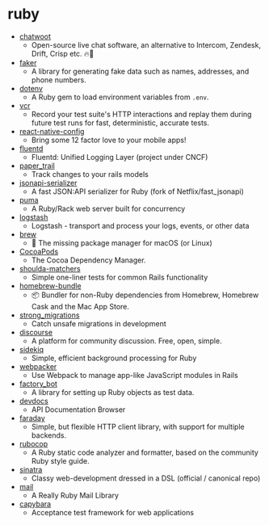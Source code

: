 # ruby
- [chatwoot](https://github.com/chatwoot/chatwoot)
  - Open-source live chat software, an alternative to Intercom, Zendesk, Drift, Crisp etc. 🔥💬
- [faker](https://github.com/faker-ruby/faker)
  - A library for generating fake data such as names, addresses, and phone numbers.
- [dotenv](https://github.com/bkeepers/dotenv)
  - A Ruby gem to load environment variables from `.env`.
- [vcr](https://github.com/vcr/vcr)
  - Record your test suite's HTTP interactions and replay them during future test runs for fast, deterministic, accurate tests.
- [react-native-config](https://github.com/luggit/react-native-config)
  - Bring some 12 factor love to your mobile apps!
- [fluentd](https://github.com/fluent/fluentd)
  - Fluentd: Unified Logging Layer (project under CNCF)
- [paper_trail](https://github.com/paper-trail-gem/paper_trail)
  - Track changes to your rails models
- [jsonapi-serializer](https://github.com/jsonapi-serializer/jsonapi-serializer)
  - A fast JSON:API serializer for Ruby (fork of Netflix/fast_jsonapi)
- [puma](https://github.com/puma/puma)
  - A Ruby/Rack web server built for concurrency
- [logstash](https://github.com/elastic/logstash)
  - Logstash - transport and process your logs, events, or other data
- [brew](https://github.com/Homebrew/brew)
  - 🍺 The missing package manager for macOS (or Linux)
- [CocoaPods](https://github.com/CocoaPods/CocoaPods)
  - The Cocoa Dependency Manager.
- [shoulda-matchers](https://github.com/thoughtbot/shoulda-matchers)
  - Simple one-liner tests for common Rails functionality
- [homebrew-bundle](https://github.com/Homebrew/homebrew-bundle)
  - 📦 Bundler for non-Ruby dependencies from Homebrew, Homebrew Cask and the Mac App Store.
- [strong_migrations](https://github.com/ankane/strong_migrations)
  - Catch unsafe migrations in development
- [discourse](https://github.com/discourse/discourse)
  - A platform for community discussion. Free, open, simple.
- [sidekiq](https://github.com/mperham/sidekiq)
  - Simple, efficient background processing for Ruby
- [webpacker](https://github.com/rails/webpacker)
  - Use Webpack to manage app-like JavaScript modules in Rails
- [factory_bot](https://github.com/thoughtbot/factory_bot)
  - A library for setting up Ruby objects as test data.
- [devdocs](https://github.com/freeCodeCamp/devdocs)
  - API Documentation Browser
- [faraday](https://github.com/lostisland/faraday)
  - Simple, but flexible HTTP client library, with support for multiple backends.
- [rubocop](https://github.com/rubocop-hq/rubocop)
  - A Ruby static code analyzer and formatter, based on the community Ruby style guide.
- [sinatra](https://github.com/sinatra/sinatra)
  - Classy web-development dressed in a DSL (official / canonical repo)
- [mail](https://github.com/mikel/mail)
  - A Really Ruby Mail Library
- [capybara](https://github.com/teamcapybara/capybara)
  - Acceptance test framework for web applications
